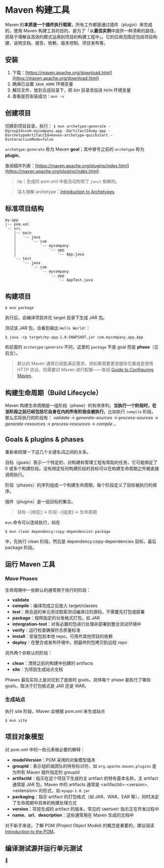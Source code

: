 # Maven 构建工具

Maven 的**本质是一个插件执行框架**，所有工作都是通过插件（plugin）来完成的。使用 Maven 构建工具的目的，是为了「从**最佳实例**中提供一种清晰的路径，把易于理解且高效的模式运用到项目的构建工程中」。它的应用范围还包括项目构建、说明文档、报告、依赖、版本控制、项目发布等。

## 安装
1. 下载：[https://maven.apache.org/download.html](https://maven.apache.org/download.html)
2. 确保已设置 `JAVA_HOME` 环境变量
3. 解压文件，放到合适目录下，把 *bin* 目录添加进 `PATH` 环境变量
4. 查看是否安装成功：`mvn -v`

## 创建项目
切换到项目目录，执行：
`$ mvn archetype:generate -DgroupId=com.mycompany.app -DartifactId=my-app -DarchetypeArtifactId=maven-archetype-quickstart -DinteractiveMode=false `

`archetype:generate` 称为 Maven **goal**；其中冒号之前的 `archetype` 称为 **plugin**。

查阅插件列表：[https://maven.apache.org/plugins/index.html](https://maven.apache.org/plugins/index.html)

> tip：生成的 pom.xml 中是自动附带了 `junit` 依赖的。

> 深入理解 archetype：[Introduction to Archetypes](https://maven.apache.org/guides/introduction/introduction-to-archetypes.html)

## 标准项目结构
	my-app
	|-- pom.xml
	`-- src
	    |-- main
	    |   `-- java
	    |       `-- com
	    |           `-- mycompany
	    |               `-- app
	    |                   `-- App.java
	    `-- test
	        `-- java
	            `-- com
	                `-- mycompany
	                    `-- app
	                        `-- AppTest.java

## 构建项目
	$ mvn package
执行后，会编译项目并在 target 目录下生成 JAR 包。

测试该 JAR 包，会看到输出 `Hello World!`：
```
$ java -cp target/my-app-1.0-SNAPSHOT.jar com.mycompany.app.App
```

和前面的 `archetype:generate` 不同，这里的 `package` 不是 goal 而是 **phase**（见后文）。

> 默认的 Maven 通常已经能满足需求，但如果需要更改缓存位置或是使用 HTTP 协议，则需要对 Maven 进行配置——查阅 [Guide to Configuring Maven](https://maven.apache.org/guides/mini/guide-configuring-maven.html)。

## 构建生命周期（Build Lifecycle）
Maven 构建生命周期是一组阶段（phase）的有序序列。**当执行一个阶段时，在该阶段之前已经包括它自身在内的所有阶段会被执行**。比如执行 `compile` 阶段，那么实际执行的阶段有： _validate_ -> _generate-sources_ -> _process-sources_ -> _generate-resources_ -> _process-resources_ -> _compile_ 。

## Goals & plugins & phases
重新来梳理一下这几个关键名词之间的关系。

目标（goals）表示一个特定的、对构建和管理工程有帮助的任务，它可能绑定了 0 或多个构建阶段。没有绑定任何构建阶段的目标可以在构建生命周期之外被直接调用执行。

阶段（phases）的序列组成一个构建生命周期，每个阶段定义了目标被执行的顺序。

插件（plugins）是一组目标的集合。

> 目标 -:[绑定]:-> 阶段 -:[组成]:-> 生命周期

`mvn` 命令可以连续执行，如在
```
$ mvn clean dependency:copy-dependencies package
```
中，先执行 clean 阶段，然后是 dependency:copy-dependencies 目标，最后 package 阶段。

## 运行 Maven 工具

### Mave Phases
生命周期中一些默认的通常用于执行的阶段：
- **validate**
- **compile**：编译完成之后放入 target/classes
- **test**：用合适的单元测试框架测试编译过的源码，不需要先打包或部署
- **package**：按照指定的分发格式打包，如 JAR
- **intergration-test**：对有必要的包进行处理并部署到整合测试环境中
- **verify**：运行检查确保符合质量标准
- **install**：安装包到本地 repo，可用作其他项目的依赖
- **deploy**：在整合或发布环境中，把最终的包拷贝到远程 repo

另外两个非默认的阶段：
- **clean**：清除之前的构建中创建的 artifacts
- **site**：为项目生成站点文档

Phases 最后实际上是对应到了底层的 goals，具体每个 phase 是执行了哪些 goals，取决于打包格式是 JAR 还是 WAR。

### 生成站点
执行 site 阶段，Maven 会根据 pom.xml 来生成站点
```
$ mvn site
```

## 项目对象模型
对 pom.xml 中的一些元素做必要的解释：
- **modelVersion**：POM 采用的对象模型版本
- **groupId**：表示组织或团队的特有标识符，如 `org.apache.maven.plugins` 是为所有 Maven 插件指定的 groupId
- **artifactId**：指示在这个项目下生成的主 artifact 的特有基本名称，主 artifact 通常是 JAR 包。Maven 中的 artifacts 通常是 \<artifactId\>-\<version\>.\<extension\> 的形式，如 `myapp-1.0.jar`
- **packaging**：指示 artifact 的打包格式（如 JAR、WAR、EAR 等），同时决定了生命周期中具体的构建处理方式
- **version**：项目生成的 artifact 的版本。常见的 `SNAPSHOT` 指示正在开发过程中
- **name**、**url**、**description**：这些通常用在 Maven 生成的文档中

对于新手来说，了解 POM (Project Object Model) 的概念是重要的，建议阅读 [Introduction to the POM](https://maven.apache.org/guides/introduction/introduction-to-the-pom.html)。

## 编译测试源并运行单元测试
🔘